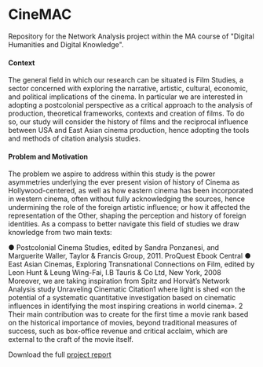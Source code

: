 # CineMAC
Repository for the Network Analysis project within the MA course of "Digital Humanities and Digital Knowledge".

#### Context
The general field in which our research can be situated is Film Studies, a sector concerned
with exploring the narrative, artistic, cultural, economic, and political implications of the
cinema.
In particular we are interested in adopting a postcolonial perspective as a critical approach
to the analysis of production, theoretical frameworks, contexts and creation of films.
To do so, our study will consider the history of films and the reciprocal influence between
USA and East Asian cinema production, hence adopting the tools and methods of citation
analysis studies.

#### Problem and Motivation
The problem we aspire to address within this study is the power asymmetries underlying
the ever present vision of history of Cinema as Hollywood-centered, as well as how eastern
cinema has been incorporated in western cinema, often without fully acknowledging the
sources, hence undermining the role of the foreign artistic influence; or how it affected the
representation of the Other, shaping the perception and history of foreign identities.
As a compass to better navigate this field of studies we draw knowledge from two main
texts:

● Postcolonial Cinema Studies, edited by Sandra Ponzanesi, and Marguerite Waller,
Taylor & Francis Group, 2011. ProQuest Ebook Central
● East Asian Cinemas, Exploring Transnational Connections on Film, edited by Leon
Hunt & Leung Wing-Fai, I.B Tauris & Co Ltd, New York, 2008
Moreover, we are taking inspiration from Spitz and Horvàt’s Network Analysis study
Unraveling Cinematic Citation1 where light is shed «on the potential of a systematic
quantitative investigation based on cinematic influences in identifying the most inspiring
creations in world cinema».
2 Their main contribution was to create for the first time a
movie rank based on the historical importance of movies, beyond traditional measures of
success, such as box-office revenue and critical acclaim, which are external to the craft of
the movie itself. 

Download the full <a href="CineMAC_ a_Transnational_Cinematic_Citations_Network_Analysis.pdf" download>project report</a>
